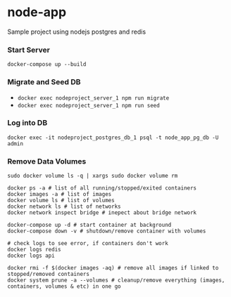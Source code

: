 # node-app
Sample project using nodejs postgres and redis

### Start Server
`docker-compose up --build`

### Migrate and Seed DB
- `docker exec nodeproject_server_1 npm run migrate`
- `docker exec nodeproject_server_1 npm run seed`

### Log into DB
`docker exec -it nodeproject_postgres_db_1 psql -t node_app_pg_db -U admin`

### Remove Data Volumes
`sudo docker volume ls -q | xargs sudo docker volume rm`

```
docker ps -a # list of all running/stopped/exited containers
docker images -a # list of images
docker volume ls # list of volumes
docker network ls # list of networks
docker network inspect bridge # inepect about bridge network

docker-compose up -d # start container at background
docker-compose down -v # shutdown/remove container with volumes

# check logs to see error, if containers don't work
docker logs redis
docker logs api

docker rmi -f $(docker images -aq) # remove all images if linked to stopped/removed containers
docker system prune -a --volumes # cleanup/remove everything (images, containers, volumes & etc) in one go
```
